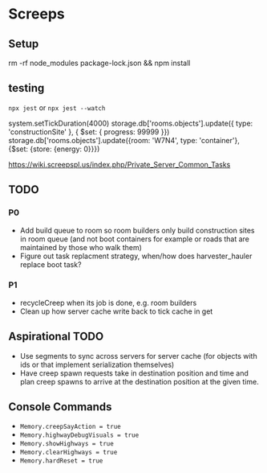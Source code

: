 # Screeps

## Setup

rm -rf node_modules package-lock.json && npm install

## testing

`npx jest` or `npx jest --watch` 

system.setTickDuration(4000)
storage.db['rooms.objects'].update({ type: 'constructionSite' }, { $set: { progress: 99999 }})
storage.db['rooms.objects'].update({room: 'W7N4', type: 'container'}, {$set: {store: {energy: 0}}})

https://wiki.screepspl.us/index.php/Private_Server_Common_Tasks

## TODO

### P0
* Add build queue to room so room builders only build construction sites in room queue (and not boot containers for example or roads that are maintained by those who walk them)
* Figure out task replacment strategy, when/how does harvester_hauler replace boot task?

### P1
* recycleCreep when its job is done, e.g. room builders
* Clean up how server cache write back to tick cache in get

## Aspirational TODO

* Use segments to sync across servers for server cache (for objects with ids or that implement serialization themselves)
* Have creep spawn requests take in destination position and time and plan creep spawns to arrive at the destination position at the given time.

## Console Commands

* `Memory.creepSayAction = true`
* `Memory.highwayDebugVisuals = true`
* `Memory.showHighways = true`
* `Memory.clearHighways = true`
* `Memory.hardReset = true`
